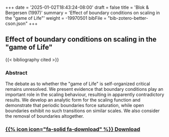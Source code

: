 +++
date = '2025-01-02T18:43:24-08:00'
draft = false
title = 'Blok & Bergersen (1997)'
summary = 'Effect of boundary conditions on scaling in the "game of Life"'
weight = -19970501
bibFile = "bib-zotero-better-cson.json"
+++
<!-- Must include "bib" in filename: https://labs.loupbrun.ca/hugo-cite/usage/ -->


## Effect of boundary conditions on scaling in the "game of Life"

<!--  
{{< cite "blokEffect1997" >}}
 -->
{{< bibliography cited >}}


### Abstract

The debate as to whether the "game of Life" is self-organized critical remains unresolved. We present evidence that boundary conditions play an important role in the scaling behaviour, resulting in apparently contradictory results. We develop an analytic form for the scaling function and demonstrate that periodic boundaries force saturation, while open boundaries exhibit no such transitions on similar scales. We also consider the removal of boundaries altogether.  


### [{{% icon icon="fa-solid fa-download" %}} Download](../blok97.pdf)

